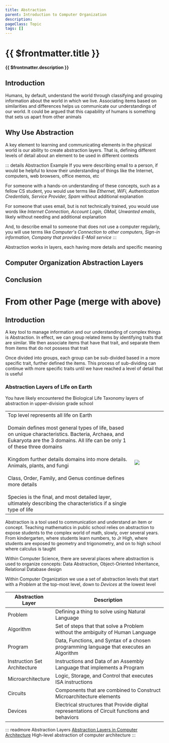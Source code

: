 ```yaml
---
title: Abstraction
parent: Introduction to Computer Organization
description: 
pageClass: Topic
tags: []
---
```


# {{ $frontmatter.title }}
**{{ $frontmatter.description }}**

<KeyConcepts :ConceptArray= "[
{
  Concept:'Why Use Abstraction',
  Details:'Abstraction help understand complex systems'
},
{  
  Concept:'Computer Organization Abstraction Layers',
  Details:'Starting with the Problem a computer can solve we can define the layers of abstraction that end with circuits and transistors' 
}
]" />

## Introduction
Humans, by default, understand the world through classifying and grouping information about the world in which we live. Associating items based on similarities and differences helps us communicate our understandings of our world. It could be argued that this capability of humans is something that sets us apart from other animals

## Why Use Abstraction
A key element to learning and communicating elements in the physical world is our ability to create abstraction layers. That is, defining different levels of detail about an element to be used in different contexts

::: details Abstraction Example
If you were describing email to a person, if would be helpful to know their understanding of things like the Internet, computers, web browsers, office memos, etc

For someone with a hands-on understanding of these concepts, such as a fellow CS student, you would use terms like *Ethernet, WiFi, Authentication Credentials, Service Provider, Spam* without additional explanation

For someone that uses email, but is not technically trained, you would use words like *Internet Connection, Account Login, GMail, Unwanted emails*, likely without needing and additional explanation

And, to describe email to someone that does not use a computer regularly, you will use terms like *Computer's Connection to other computers, Sign-in information, Company that provides E-Mail service*
:::

Abstraction works in layers, each having more details and specific meaning
## Computer Organization Abstraction Layers


## Conclusion


# From other Page (merge with above)

<KeyConcepts :ConceptArray= "[
{
  Concept:'Natural Language',
  Details:'Spoken and written communication developed and evolved over time, and used by humans'
},
{
  Concept:'Ambiguity',
  Details:'Imprecise nature of a construct. For Natural Language, how individuals interprets the meaning or intent of a word or phrase'
},
{
  Concept:'Algorithm',
  Details:'In the context of Computer Science, re-writing a Problem in a form that minimizes the Ambiguity of Human/Natural Language'
}
]" />

## Introduction

A key tool to manage information and our understanding of complex things is Abstraction. In effect, we can group related items by identifying traits that are similar. We then associate items that have that trait, and separate them from items that do not possess that trait

Once divided into groups, each group can be sub-divided based in a more specific trait, further defined the items. This process of sub-dividing can continue with more specific traits until we have reached a level of detail that is useful

### Abstraction Layers of LIfe on Earth
You have likely encountered the Biological Life Taxonomy layers of abstraction in upper-division grade school

<table>
    <tr>
        <td style="width:80%" >
        Top level represents all life on Earth<br><br>
        Domain defines most general types of life, based on unique characteristics. Bacteria, Archaea, and Eukaryota are the 3 domains.  All life can be only 1 of these three domains<br><br>
        Kingdom further details domains into more details. Animals, plants, and fungi<br><br>
        Class, Order, Family, and Genus continue defines more details<br><br>
        Species is the final, and most detailed layer, ultimately describing the characteristics if a single type of life
        </td>
        <td style="width:20%"><img src="/images/Foundations/History/2000px-Biological_classification_L_Pengo_vflip.svg.png" style="max-height:100%; max-width:100%"/> </td>
    </tr>
</table>

Abstraction is a tool used to communication and understand an item or concept. Teaching mathematics in public school relies on abstraction to expose students to the complex world of math, slowly, over several years. From kindergarten, where students learn numbers, to Jr High, where students are exposed to geometry and trigonometry, and on to high school where calculus is taught

Within Computer Science, there are several places where abstraction is used to organize concepts: Data Abstraction, Object-Oriented Inheritance, Relational Database design

Within Computer Organization we use a set of abstraction levels that start with a _Problem_ at the top-most level, down to _Devices_ at the lowest level

<table>
  <thead>
    <tr>
      <th style="width:30%"> Abstraction Layer</th>
      <th style="width:70%"> Description</th>
    </tr>
  </thead>
  <tbody>
    <tr>
      <td>Problem</td>
      <td>Defining a thing to solve using Natural Language</td>
    </tr>
        <tr>
      <td>Algorithm</td>
      <td>Set of steps that that solve a Problem without the ambiguity of Human Language</td>
    </tr>
        <tr>
      <td>Program</td>
      <td>Data, Functions, and Syntax of a chosen programming language that executes an Algorithm</td>
    </tr>
        <tr>
      <td>Instruction Set Architecture</td>
      <td>Instructions and Data of an Assembly Language that implements a Program</td>
    </tr>
        <tr>
      <td>Microarchitecture</td>
      <td>Logic, Storage, and Control that executes ISA instructions</td>
    </tr>
        <tr>
      <td>Circuits</td>
      <td>Components that are combined to Construct Microarchitecture elements</td>
    </tr>
        <tr>
      <td>Devices</td>
      <td>Electrical structures that Provide digital representations of Circuit functions and behaviors</td>
    </tr>

  </tbody>
</table>



::: readmore Abstraction Layers
[Abstraction Layers in Computer Architecture](https://en.wikipedia.org/wiki/Abstraction_layer#Computer_architecture)
High-level abstraction of computer architecture
:::